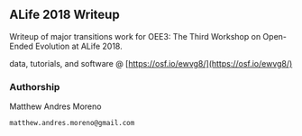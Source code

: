 ## ALife 2018 Writeup

Writeup of major transitions work for OEE3: The Third Workshop on Open-Ended Evolution at ALife 2018.

data, tutorials, and software @ [https://osf.io/ewvg8/](https://osf.io/ewvg8/)

### Authorship

Matthew Andres Moreno

`matthew.andres.moreno@gmail.com`
